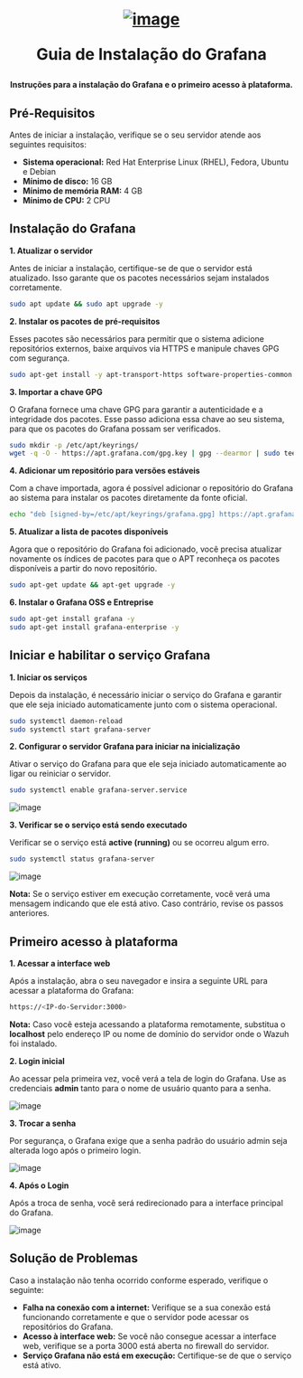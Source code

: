 <h1 align="center">

[![image](https://github.com/user-attachments/assets/012db8db-ae41-4a8e-b510-89886de09a2d)](https://grafana.com/)

Guia de Instalação do Grafana

</h1>

<h4 align="center">

Instruções para a instalação do Grafana e o primeiro acesso à plataforma.

</h4>

## Pré-Requisitos

Antes de iniciar a instalação, verifique se o seu servidor atende aos seguintes requisitos:

- **Sistema operacional:** Red Hat Enterprise Linux (RHEL), Fedora, Ubuntu e Debian
- **Mínimo de disco:** 16 GB
- **Mínimo de memória RAM:** 4 GB
- **Mínimo de CPU:** 2 CPU


## Instalação do Grafana

**1. Atualizar o servidor**

Antes de iniciar a instalação, certifique-se de que o servidor está atualizado. Isso garante que os pacotes necessários sejam instalados corretamente.
```bash
sudo apt update && sudo apt upgrade -y
```

**2. Instalar os pacotes de pré-requisitos**

Esses pacotes são necessários para permitir que o sistema adicione repositórios externos, baixe arquivos via HTTPS e manipule chaves GPG com segurança.
```bash
sudo apt-get install -y apt-transport-https software-properties-common wget
```

**3. Importar a chave GPG**

O Grafana fornece uma chave GPG para garantir a autenticidade e a integridade dos pacotes. Esse passo adiciona essa chave ao seu sistema, para que os pacotes do Grafana possam ser verificados.
```bash
sudo mkdir -p /etc/apt/keyrings/
wget -q -O - https://apt.grafana.com/gpg.key | gpg --dearmor | sudo tee /etc/apt/keyrings/grafana.gpg > /dev/null
```

**4. Adicionar um repositório para versões estáveis**

Com a chave importada, agora é possível adicionar o repositório do Grafana ao sistema para instalar os pacotes diretamente da fonte oficial.
```bash
echo "deb [signed-by=/etc/apt/keyrings/grafana.gpg] https://apt.grafana.com stable main" | sudo tee -a /etc/apt/sources.list.d/grafana.list
```

**5. Atualizar a lista de pacotes disponíveis**

Agora que o repositório do Grafana foi adicionado, você precisa atualizar novamente os índices de pacotes para que o APT reconheça os pacotes disponíveis a partir do novo repositório.
```bash
sudo apt-get update && apt-get upgrade -y
```

**6. Instalar o Grafana OSS e Entreprise**

```bash
sudo apt-get install grafana -y
sudo apt-get install grafana-enterprise -y
```


## Iniciar e habilitar o serviço Grafana

**1. Iniciar os serviços**

Depois da instalação, é necessário iniciar o serviço do Grafana e garantir que ele seja iniciado automaticamente junto com o sistema operacional.
```bash
sudo systemctl daemon-reload
sudo systemctl start grafana-server
```

**2. Configurar o servidor Grafana para iniciar na inicialização**

Ativar o serviço do Grafana para que ele seja iniciado automaticamente ao ligar ou reiniciar o servidor.
```bash
sudo systemctl enable grafana-server.service
```

![image](https://github.com/user-attachments/assets/a23bbd1d-7f2e-4a15-87f3-3064cba765b7)

**3. Verificar se o serviço está sendo executado**

Verificar se o serviço está **active (running)** ou se ocorreu algum erro.
```bash
sudo systemctl status grafana-server
```

![image](https://github.com/user-attachments/assets/7d6ac3b6-c8b6-4001-a7cd-c9c32473f744)

**Nota:** Se o serviço estiver em execução corretamente, você verá uma mensagem indicando que ele está ativo. Caso contrário, revise os passos anteriores.


## Primeiro acesso à plataforma

**1. Acessar a interface web**

Após a instalação, abra o seu navegador e insira a seguinte URL para acessar a plataforma do Grafana:
```bash
https://<IP-do-Servidor:3000>
```
**Nota:** Caso você esteja acessando a plataforma remotamente, substitua o **localhost** pelo endereço IP ou nome de domínio do servidor onde o Wazuh foi instalado.

**2. Login inicial**

Ao acessar pela primeira vez, você verá a tela de login do Grafana. Use as credenciais **admin** tanto para o nome de usuário quanto para a senha.

![image](https://github.com/user-attachments/assets/fa85656b-8335-4a6e-a53a-16b5514b56b6)

**3. Trocar a senha**

Por segurança, o Grafana exige que a senha padrão do usuário admin seja alterada logo após o primeiro login.

![image](https://github.com/user-attachments/assets/356056b6-8854-47cc-99be-6ca8de42c5f1)


**4. Após o Login**

Após a troca de senha, você será redirecionado para a interface principal do Grafana.

![image](https://github.com/user-attachments/assets/8388280c-41cf-42b7-90f3-ff09c2c37c2b)


## Solução de Problemas
Caso a instalação não tenha ocorrido conforme esperado, verifique o seguinte:

- **Falha na conexão com a internet:** Verifique se a sua conexão está funcionando corretamente e que o servidor pode acessar os repositórios do Grafana.
- **Acesso à interface web:** Se você não consegue acessar a interface web, verifique se a porta 3000 está aberta no firewall do servidor.
- **Serviço Grafana não está em execução:** Certifique-se de que o serviço está ativo.

